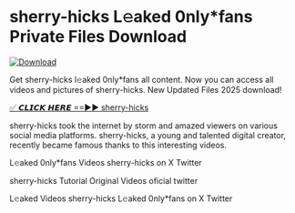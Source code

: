 # sherry-hicks L𝚎aked 0nly*fans Private Files Download

[![Download](https://i.imgur.com/PoXn3jX.png)](https://mediafirer.com/sherry-hicks)

Get sherry-hicks l𝚎aked 0nly*fans all content. Now you can access all videos and pictures of sherry-hicks. New Updated Files 2025 download!

[✅ 𝘾𝙇𝙄𝘾𝙆 𝙃𝙀𝙍𝙀 ==►► sherry-hicks](https://mediafirer.com/sherry-hicks)

sherry-hicks took the internet by storm and amazed viewers on various social media platforms. sherry-hicks, a young and talented digital creator, recently became famous thanks to this interesting videos.

L𝚎aked 0nly*fans Videos sherry-hicks on X Twitter

sherry-hicks Tutorial Original Videos oficial twitter

L𝚎aked Videos sherry-hicks L𝚎aked 0nly*fans on X Twitter